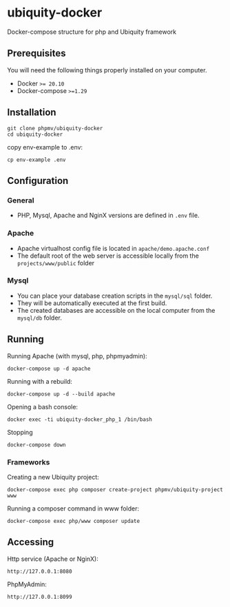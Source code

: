 # ubiquity-docker
Docker-compose structure for php and Ubiquity framework

## Prerequisites

You will need the following things properly installed on your computer.

* Docker `>= 20.10`
* Docker-compose `>=1.29`

## Installation
```
git clone phpmv/ubiquity-docker
cd ubiquity-docker
```

copy env-example to .env:
```
cp env-example .env
```

## Configuration
### General
- PHP, Mysql, Apache and NginX versions are defined in `.env` file.
### Apache
- Apache virtualhost config file is located in `apache/demo.apache.conf`
- The default root of the web server is accessible locally from the `projects/www/public` folder

### Mysql
- You can place your database creation scripts in the `mysql/sql` folder.
- They will be automatically executed at the first build.
- The created databases are accessible on the local computer from the `mysql/db` folder.

## Running

Running Apache (with mysql, php, phpmyadmin):
```
docker-compose up -d apache
```

Running with a rebuild:
```
docker-compose up -d --build apache
```

Opening a bash console:
```
docker exec -ti ubiquity-docker_php_1 /bin/bash
```

Stopping
```
docker-compose down
```
### Frameworks

Creating a new Ubiquity project:
```
docker-compose exec php composer create-project phpmv/ubiquity-project www
```

Running a composer command in www folder:
```
docker-compose exec php/www composer update
```

## Accessing

Http service (Apache or NginX):
```
http://127.0.0.1:8080
```

PhpMyAdmin:
```
http://127.0.0.1:8099
```
